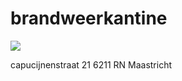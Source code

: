 # brandweerkantine
![](https://github.com/nondejus/de-brandweerkantine/blob/main/hillary_2_trans_NvBQzQNjv4BqUKDBh4vFgtEtf_xE-DBR5zyRjL_GN5PU1m0m_J9VUxc.jpg)

capucijnenstraat 21
6211 RN Maastricht
